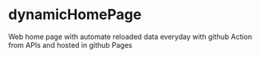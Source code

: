 # dynamicHomePage
Web home page with automate reloaded data everyday with github Action from APIs and hosted in github Pages
